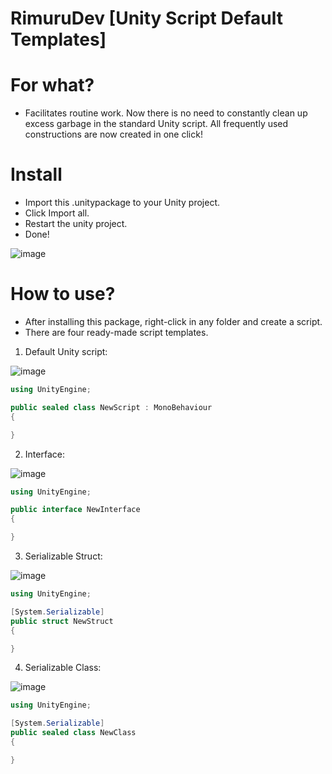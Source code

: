 # RimuruDev [Unity Script Default Templates]
 
 # For what?
 - Facilitates routine work. Now there is no need to constantly clean up excess garbage in the standard Unity script. All frequently used constructions are now created in one click!

# Install
- Import this .unitypackage to your Unity project.
- Click Import all.
- Restart the unity project.
- Done!

![image](https://user-images.githubusercontent.com/85500556/209578330-0f5ba7fb-ef71-4b88-a953-31c132907b23.png)

# How to use?
- After installing this package, right-click in any folder and create a script.
- There are four ready-made script templates.

1. Default Unity script:

![image](https://user-images.githubusercontent.com/85500556/209578013-b822fd05-ac6c-4908-a503-c8a65aa7808a.png)

```csharp
using UnityEngine;

public sealed class NewScript : MonoBehaviour
{

}
```

2. Interface:

![image](https://user-images.githubusercontent.com/85500556/209577961-7d83a4ab-7d92-4241-bdfa-05e612787b4f.png)


```csharp
using UnityEngine;

public interface NewInterface
{

}
```

3. Serializable Struct:

![image](https://user-images.githubusercontent.com/85500556/209577996-67ff816e-b853-49a5-baea-b70dd4e94dd7.png)


```csharp
using UnityEngine;

[System.Serializable]
public struct NewStruct
{

}
```

4. Serializable Class:

![image](https://user-images.githubusercontent.com/85500556/209578090-c14e48e1-51f2-4246-82b4-f39643deea14.png)

```csharp
using UnityEngine;

[System.Serializable]
public sealed class NewClass
{

}
```

